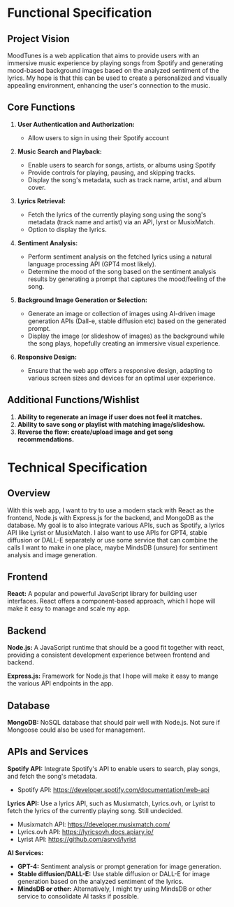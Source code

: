 # Functional Specification

## Project Vision

MoodTunes is a web application that aims to provide users with an immersive music experience by playing songs from Spotify and generating mood-based background images based on the analyzed sentiment of the lyrics. My hope is that this can be used to create a personalized and visually appealing environment, enhancing the user's connection to the music.

## Core Functions

1. **User Authentication and Authorization:**
   - Allow users to sign in using their Spotify account

2. **Music Search and Playback:**
   - Enable users to search for songs, artists, or albums using Spotify
   - Provide controls for playing, pausing, and skipping tracks.
   - Display the song's metadata, such as track name, artist, and album cover.

3. **Lyrics Retrieval:**
   - Fetch the lyrics of the currently playing song using the song's metadata (track name and artist) via an API, lyrst or MusixMatch.
   - Option to display the lyrics.

4. **Sentiment Analysis:**
   - Perform sentiment analysis on the fetched lyrics using a natural language processing API (GPT4 most likely).
   - Determine the mood of the song based on the sentiment analysis results by generating a prompt that captures the mood/feeling of the song.

5. **Background Image Generation or Selection:**
   - Generate an image or collection of images using AI-driven image generation APIs (Dall-e, stable diffusion etc) based on the generated prompt.
   - Display the image (or slideshow of images) as the background while the song plays, hopefully creating an immersive visual experience.

6. **Responsive Design:**
   - Ensure that the web app offers a responsive design, adapting to various screen sizes and devices for an optimal user experience.

## Additional Functions/Wishlist

1. **Ability to regenerate an image if user does not feel it matches.**
2. **Ability to save song or playlist with matching image/slideshow.**
3. **Reverse the flow: create/upload image and get song recommendations.**

# Technical Specification

## Overview

With this web app, I want to try to use a modern stack with React as the frontend, Node.js with Express.js for the backend, and MongoDB as the database. My goal is to also integrate various APIs, such as Spotify, a lyrics API like Lyrist or MusixMatch. I also want to use APIs for GPT4, stable diffusion or DALL-E separately or use some service that can combine the calls I want to make in one place, maybe MindsDB (unsure) for sentiment analysis and image generation.

## Frontend

**React:** A popular and powerful JavaScript library for building user interfaces. React offers a component-based approach, which I hope will make it easy to manage and scale my app.

## Backend

**Node.js:** A JavaScript runtime that should be a good fit together with react, providing a consistent development experience between frontend and backend.

**Express.js:** Framework for Node.js that I hope will make it easy to mange the various API endpoints in the app.

## Database

**MongoDB:** NoSQL database that should pair well with Node.js. Not sure if Mongoose could also be used for management.

## APIs and Services

**Spotify API:** Integrate Spotify's API to enable users to search, play songs, and fetch the song's metadata.

- Spotify API: https://developer.spotify.com/documentation/web-api

**Lyrics API:** Use a lyrics API, such as Musixmatch, Lyrics.ovh, or Lyrist to fetch the lyrics of the currently playing song. Still undecided.

- Musixmatch API:  https://developer.musixmatch.com/
- Lyrics.ovh API: https://lyricsovh.docs.apiary.io/
- Lyrist API: https://github.com/asrvd/lyrist

**AI Services:**

- **GPT-4:** Sentiment analysis or prompt generation for image generation.
- **Stable diffusion/DALL-E:** Use stable diffusion or DALL-E for image generation based on the analyzed sentiment of the lyrics.
- **MindsDB or other:** Alternatively, I might try using MindsDB or other service to consolidate AI tasks if possible.
